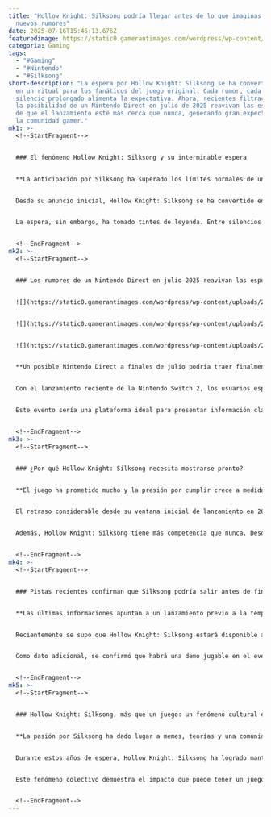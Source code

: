 ```yaml
---
title: "Hollow Knight: Silksong podría llegar antes de lo que imaginas según
  nuevos rumores"
date: 2025-07-16T15:46:13.676Z
featuredimage: https://static0.gamerantimages.com/wordpress/wp-content/uploads/wm/2025/07/hollow-knight-silksong-hornet-silhouette-over-red-background-with-nintendo-direct-logo.jpg?q=70&fit=crop&w=1140&h=&dpr=1
categoria: Gaming
tags:
  - "#Gaming"
  - "#Nintendo"
  - "#Silksong"
short-description: "La espera por Hollow Knight: Silksong se ha convertido casi
  en un ritual para los fanáticos del juego original. Cada rumor, cada pista o
  silencio prolongado alimenta la expectativa. Ahora, recientes filtraciones y
  la posibilidad de un Nintendo Direct en julio de 2025 reavivan las esperanzas
  de que el lanzamiento esté más cerca que nunca, generando gran expectativa en
  la comunidad gamer."
mk1: >-
  <!--StartFragment-->


  ### El fenómeno Hollow Knight: Silksong y su interminable espera


  **La anticipación por Silksong ha superado los límites normales de un lanzamiento común.**


  Desde su anuncio inicial, Hollow Knight: Silksong se ha convertido en uno de los juegos indie más esperados del mundo. El carismático universo creado por Team Cherry, sumado al éxito rotundo del primer Hollow Knight, alimentó las ansias de millones de jugadores que esperan ansiosos cualquier novedad.


  La espera, sin embargo, ha tomado tintes de leyenda. Entre silencios prolongados y pequeñas actualizaciones, la comunidad ha generado memes, teorías y hasta términos propios como “Silkposting” para mantener viva la llama mientras el lanzamiento parece eternamente lejano. Esta espera se ha transformado en parte fundamental de la experiencia de ser fan de Hollow Knight.


  <!--EndFragment-->
mk2: >-
  <!--StartFragment-->


  ### Los rumores de un Nintendo Direct en julio 2025 reavivan las esperanzas


  ![](https://static0.gamerantimages.com/wordpress/wp-content/uploads/2025/04/hollow-knight-silksong-boss-fight.jpg?q=49&fit=crop&w=750&h=422&dpr=2)


  ![](https://static0.gamerantimages.com/wordpress/wp-content/uploads/2025/07/silksong.jpeg?q=49&fit=crop&w=750&h=422&dpr=2)


  ![](https://static0.gamerantimages.com/wordpress/wp-content/uploads/2025/05/hollow-knight-silksong-hornet-running.jpg?q=49&fit=crop&w=750&h=422&dpr=2)


  **Un posible Nintendo Direct a finales de julio podría traer finalmente noticias contundentes.**


  Con el lanzamiento reciente de la Nintendo Switch 2, los usuarios esperan ansiosamente un evento donde se despejen dudas sobre próximos lanzamientos, como Metroid Prime 4: Beyond o un nuevo Kirby Air Riders. Según múltiples filtraciones, un Nintendo Direct podría realizarse a finales de julio de 2025, lo que ha encendido las alarmas de los fanáticos de Silksong.


  Este evento sería una plataforma ideal para presentar información clave del esperado juego. Hollow Knight: Silksong ya ha aparecido en anteriores Direct, la última vez en abril de 2025, donde se insinuó que llegaría antes de finalizar el año. Así, un anuncio formal con fecha definitiva no parece un escenario descabellado, sino algo muy posible que podría suceder en cuestión de días.


  <!--EndFragment-->
mk3: >-
  <!--StartFragment-->


  ### ¿Por qué Hollow Knight: Silksong necesita mostrarse pronto?


  **El juego ha prometido mucho y la presión por cumplir crece a medida que pasa el tiempo.**


  El retraso considerable desde su ventana inicial de lanzamiento en 2023 hasta la incertidumbre actual ha hecho que algunos jugadores teman por la fecha prometida en 2025. Aunque la confirmación de que el juego saldrá este año tranquiliza un poco, la falta de detalles concretos genera ansiedad en una comunidad que ha esperado pacientemente.


  Además, Hollow Knight: Silksong tiene más competencia que nunca. Desde que se anunció, el mercado indie ha explotado con propuestas de altísima calidad. Esto obliga a Team Cherry no solo a lanzar el juego, sino a asegurarse de que cumpla con las altísimas expectativas que se han generado en torno a él. Una fecha clara y nuevos detalles del gameplay podrían devolver la tranquilidad a los fans y mantener la expectativa positiva.


  <!--EndFragment-->
mk4: >-
  <!--StartFragment-->


  ### Pistas recientes confirman que Silksong podría salir antes de fin de año


  **Las últimas informaciones apuntan a un lanzamiento previo a la temporada navideña de 2025.**


  Recientemente se supo que Hollow Knight: Silksong estará disponible antes del lanzamiento oficial del ROG Xbox Ally, que llegará en la temporada navideña de este año. Aunque esto sigue siendo un margen amplio, sugiere con fuerza que el juego verá la luz entre septiembre y diciembre de 2025.


  Como dato adicional, se confirmó que habrá una demo jugable en el evento ACMI Game Worlds en septiembre. Esto podría indicar que el juego completo saldría después del evento, en la recta final del año, asegurando que llegue antes de la época navideña, tal como muchos han especulado. Sin embargo, un anuncio en el rumoreado Direct de julio podría establecer con precisión este calendario y aliviar los nervios de la comunidad.


  <!--EndFragment-->
mk5: >-
  <!--StartFragment-->


  ### Hollow Knight: Silksong, más que un juego: un fenómeno cultural entre los fans


  **La pasión por Silksong ha dado lugar a memes, teorías y una comunidad unida que espera con ansias.**


  Durante estos años de espera, Hollow Knight: Silksong ha logrado mantenerse relevante no solo por su promesa jugable, sino por la manera en que los fans han abrazado el misterio. En foros, redes sociales y sitios especializados como el nuestro, 10datos.com, se comentan diariamente teorías sobre posibles mecánicas, jefes y secretos que podría traer el título.


  Este fenómeno colectivo demuestra el impacto que puede tener un juego bien diseñado incluso antes de salir al mercado. Cuando finalmente se revele la fecha exacta y los jugadores puedan explorar Hallownest nuevamente —o el nuevo mundo que propone Silksong—, se cerrará un ciclo que ha durado casi una década. Entonces, la espera se transformará en recuerdos compartidos de una de las anticipaciones más intensas que ha vivido la industria del gaming reciente.


  <!--EndFragment-->
---
```

